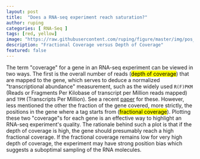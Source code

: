 ```yaml
---
layout: post
title:  "Does a RNA-seq experiment reach saturation?"
author: ruping
categories: [ RNA-Seq ]
tags: [red, yellow]
image: "https://raw.githubusercontent.com/ruping/figure/master/img/pos_tag.png"
description: "Fractional Coverage versus Depth of Coverage"
featured: false
---
```


The term "coverage" for a gene in an RNA-seq experiment can be viewed in two ways. The first is the overall number of reads (<mark>depth of coverage</mark>) that are mapped to the gene, which serves to deduce a normalized "transcriptional abundance" measurement, such as the widely used `R(F)PKM` (Reads or Fragments Per Kilobase of transcript per Million reads mapped) and `TPM` (Transcripts Per Million). See a recent [paper](https://rnajournal.cshlp.org/content/early/2020/04/13/rna.074922.120) for these. However, less mentioned the other the fraction of the gene covered, more strictly, the positions in the gene where a tag starts from (<mark>fractional coverage</mark>). Plotting these two "coverage"s for each gene is an effective way to highlight an RNA-seq experiment's quality. The rationale behind such a plot is that if the depth of coverage is high, the gene should presumably reach a high fractional coverage. If the fractional coverage remains low for very high depth of coverage, the experiment may have strong position bias which suggests a suboptimal sampling of the RNA molecules. 

<!--
#### How to use?

It's actually really simple! Add the rating in your YAML front matter. It also supports halfs:

```html
---
layout: post
title:  "Inception Movie"
author: john
categories: [ Jekyll, tutorial ]
tags: [red, yellow]
image: assets/images/11.jpg
description: "My review of Inception movie. Actors, directing and more."
rating: 4.5
---
```
-->
